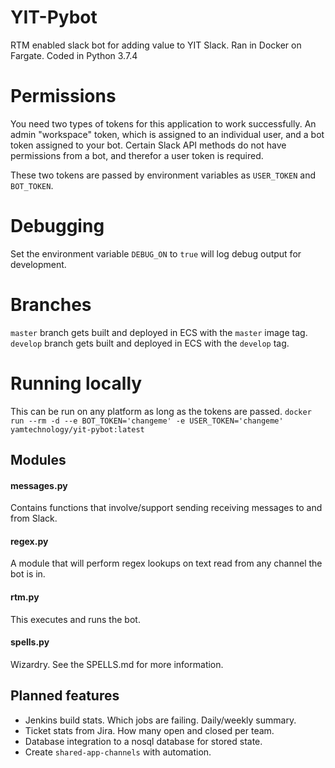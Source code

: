 # YIT-Pybot
RTM enabled slack bot for adding value to YIT Slack. Ran in Docker on Fargate. Coded in Python 3.7.4

# Permissions
You need two types of tokens for this application to work successfully. An admin "workspace" token, which is assigned 
to an individual user, and a bot token assigned to your bot. Certain Slack API methods do not have permissions from a
bot, and therefor a user token is required. 

These two tokens are passed by environment variables as `USER_TOKEN` and `BOT_TOKEN`.

# Debugging
Set the environment variable `DEBUG_ON` to `true` will log debug output for development. 

# Branches
`master` branch gets built and deployed in ECS with the `master` image tag.
`develop` branch gets built and deployed in ECS with the `develop` tag. 

# Running locally
This can be run on any platform as long as the tokens are passed.
`docker run --rm -d --e BOT_TOKEN='changeme' -e USER_TOKEN='changeme' yamtechnology/yit-pybot:latest`

## Modules
#### messages.py
Contains functions that involve/support sending receiving messages to and from Slack. 

#### regex.py
A module that will perform regex lookups on text read from any channel the bot is in. 

#### rtm.py
This executes and runs the bot. 

#### spells.py
Wizardry. See the SPELLS.md for more information.

## Planned features
* Jenkins build stats. Which jobs are failing. Daily/weekly summary. 
* Ticket stats from Jira. How many open and closed per team.
* Database integration to a nosql database for stored state.
* Create `shared-app-channels` with automation. 
